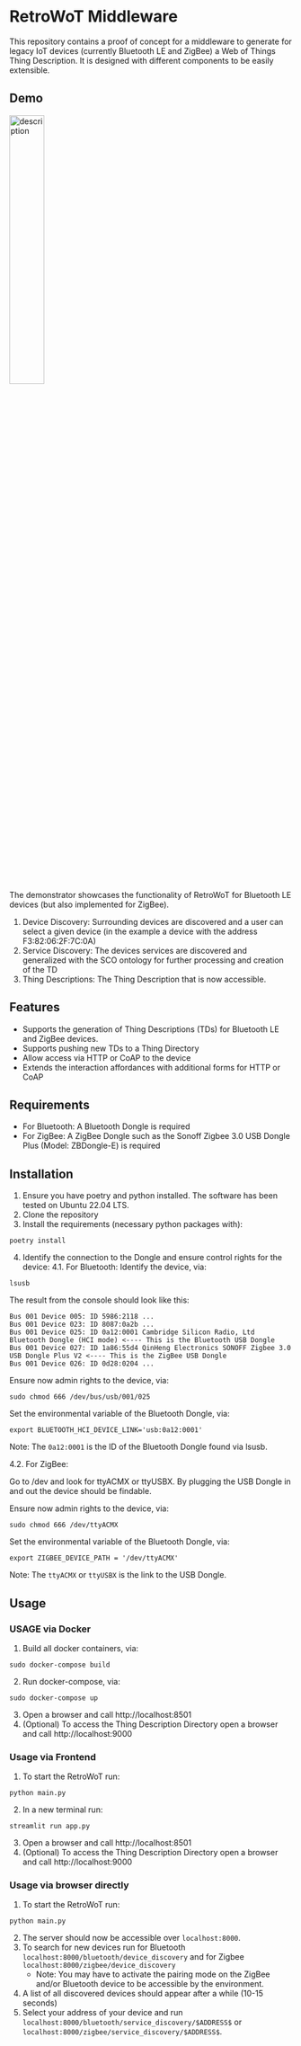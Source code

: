 # RetroWoT Middleware
This repository contains a proof of concept for a middleware to generate for legacy IoT devices (currently Bluetooth LE and ZigBee) a Web of Things Thing Description. 
It is designed with different components to be easily extensible.

## Demo
<img src="./demo.gif" width="35%" alt="description">

The demonstrator showcases the functionality of RetroWoT for Bluetooth LE devices (but also implemented for ZigBee). 
1. Device Discovery: Surrounding devices are discovered and a user can select a given device (in the example a device with the address F3:82:06:2F:7C:0A)  
2. Service Discovery: The devices services are discovered and generalized with the SCO ontology for further processing and creation of the TD
3. Thing Descriptions: The Thing Description that is now accessible.

## Features
- Supports the generation of Thing Descriptions (TDs) for Bluetooth LE and ZigBee devices.
- Supports pushing new TDs to a Thing Directory
- Allow access via HTTP or CoAP to the device
- Extends the interaction affordances with additional forms for HTTP or CoAP

## Requirements
- For Bluetooth: A Bluetooth Dongle is required
- For ZigBee: A ZigBee Dongle such as the Sonoff Zigbee 3.0 USB Dongle Plus (Model: ZBDongle-E) is required

## Installation
1. Ensure you have poetry and python installed. The software has been tested on Ubuntu 22.04 LTS.
2. Clone the repository
3. Install the requirements (necessary python packages with):
``` 
poetry install
```
4. Identify the connection to the Dongle and ensure control rights for the device:
4.1. For Bluetooth: 
Identify the device, via:
``` 
lsusb
```
The result from the console should look like this:
```
Bus 001 Device 005: ID 5986:2118 ...
Bus 001 Device 023: ID 8087:0a2b ...
Bus 001 Device 025: ID 0a12:0001 Cambridge Silicon Radio, Ltd Bluetooth Dongle (HCI mode) <---- This is the Bluetooth USB Dongle
Bus 001 Device 027: ID 1a86:55d4 QinHeng Electronics SONOFF Zigbee 3.0 USB Dongle Plus V2 <---- This is the ZigBee USB Dongle
Bus 001 Device 026: ID 0d28:0204 ...
```

Ensure now admin rights to the device, via:
``` 
sudo chmod 666 /dev/bus/usb/001/025 
```

Set the environmental variable of the Bluetooth Dongle, via:
```
export BLUETOOTH_HCI_DEVICE_LINK='usb:0a12:0001' 
```
Note: The `0a12:0001` is the ID of the Bluetooth Dongle found via lsusb.


4.2. For ZigBee:

Go to /dev and look for ttyACMX or ttyUSBX.
By plugging the USB Dongle in and out the device should be findable. 
 

 Ensure now admin rights to the device, via:
``` 
sudo chmod 666 /dev/ttyACMX
```

Set the environmental variable of the Bluetooth Dongle, via:
```
export ZIGBEE_DEVICE_PATH = '/dev/ttyACMX'
```
Note: The `ttyACMX` or `ttyUSBX` is the link to the USB Dongle.



## Usage

### USAGE via Docker
1. Build all docker containers, via:
```
sudo docker-compose build 
```
2. Run docker-compose, via:
```
sudo docker-compose up 
```
3. Open a browser and call http://localhost:8501
4. (Optional) To access the Thing Description Directory open a browser and call http://localhost:9000


### Usage via Frontend
1. To start the RetroWoT run:
```
python main.py
```
2. In a new terminal run:
```
streamlit run app.py
```
3. Open a browser and call http://localhost:8501
4. (Optional) To access the Thing Description Directory open a browser and call http://localhost:9000

### Usage via browser directly

1. To start the RetroWoT run:
```
python main.py
```
2. The server should now be accessible over `localhost:8000`.
3. To search for new devices run for Bluetooth `localhost:8000/bluetooth/device_discovery` and for Zigbee `localhost:8000/zigbee/device_discovery`
    - Note: You may have to activate the pairing mode on the ZigBee and/or Bluetooth device to be accessible by the environment.
4. A list of all discovered devices should appear after a while (10-15 seconds)
5. Select your address of your device and run `localhost:8000/bluetooth/service_discovery/$ADDRESS$` or `localhost:8000/zigbee/service_discovery/$ADDRESS$`.

